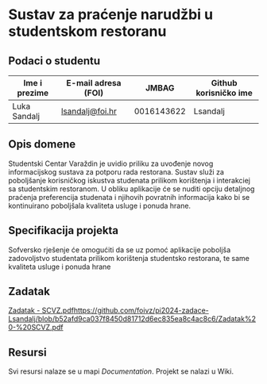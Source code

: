 # Sustav za praćenje narudžbi u studentskom restoranu


## Podaci o studentu

Ime i prezime | E-mail adresa (FOI) | JMBAG | Github korisničko ime
------------  | ------------------- | ----- | ---------------------
Luka Sandalj | lsandalj@foi.hr | 0016143622 | Lsandalj


## Opis domene
Studentski Centar Varaždin je uvidio priliku za uvođenje novog informacijskog sustava za potporu rada restorana. 
Sustav služi za poboljšanje korisničkog iskustva studenata prilikom korištenja i interakciej sa studentskim restoranom. 
U obliku aplikacije će se nuditi opciju detaljnog praćenja preferencija studenata i njihovih povratnih informacija kako bi se kontinuirano poboljšala kvaliteta usluge i ponuda hrane.

## Specifikacija projekta
Sofversko rješenje će omogućiti da se uz pomoć aplikacije poboljša zadovoljstvo studentata prilikom korištenja studentsko restorana, te same kvaliteta usluge i ponuda hrane 

## Zadatak
[Zadatak - SCVZ.pdf](https://github.com/foivz/pi2024-zadace-Lsandalj/blob/b52afd9ca037f8450d81712d6ec835ea8c4ac8c6/Zadatak%20-%20SCVZ.pdf)https://github.com/foivz/pi2024-zadace-Lsandalj/blob/b52afd9ca037f8450d81712d6ec835ea8c4ac8c6/Zadatak%20-%20SCVZ.pdf

## Resursi
Svi resursi nalaze se u mapi _Documentation_.
Projekt se nalazi u Wiki.
